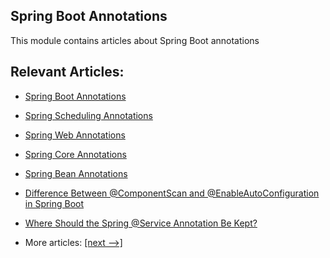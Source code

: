 ## Spring Boot Annotations

This module contains articles about Spring Boot annotations

## Relevant Articles:

- [Spring Boot Annotations](docs/SpringBoot_Annotation.md)
- [Spring Scheduling Annotations](docs/SpringScheduling_Annotations.md)
- [Spring Web Annotations](docs/SpringMVC_Annotations.md)
- [Spring Core Annotations](docs/SpringCore_Annotations.md)
- [Spring Bean Annotations]()
- [Difference Between @ComponentScan and @EnableAutoConfiguration in Spring Boot]()
- [Where Should the Spring @Service Annotation Be Kept?]()

- More articles: [[next -->]](../spring-boot-annotations-2/README.md)
